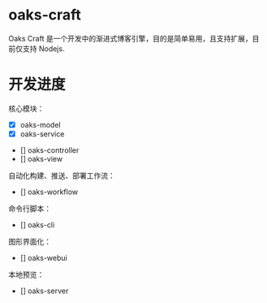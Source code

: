 # oaks-craft

Oaks Craft 是一个开发中的渐进式博客引擎，目的是简单易用，且支持扩展，目前仅支持 Nodejs.

# 开发进度

核心模块：

- [x] oaks-model
- [x] oaks-service
- [] oaks-controller
- [] oaks-view

自动化构建、推送、部署工作流：

- [] oaks-workflow

命令行脚本：

- [] oaks-cli

图形界面化：

- [] oaks-webui

本地预览：

- [] oaks-server
